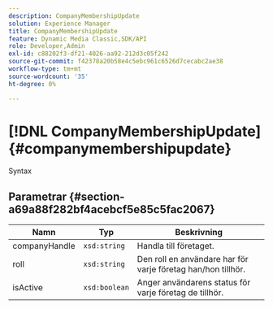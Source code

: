 ```yaml
---
description: CompanyMembershipUpdate
solution: Experience Manager
title: CompanyMembershipUpdate
feature: Dynamic Media Classic,SDK/API
role: Developer,Admin
exl-id: c88202f3-df21-4026-aa92-212d3c05f242
source-git-commit: f42378a20b58e4c5ebc961c6526d7cecabc2ae38
workflow-type: tm+mt
source-wordcount: '35'
ht-degree: 0%

---
```


# [!DNL CompanyMembershipUpdate]{#companymembershipupdate}

Syntax

## Parametrar {#section-a69a88f282bf4acebcf5e85c5fac2067}

| Namn | Typ | Beskrivning |
|---|---|---|
| companyHandle | `xsd:string` | Handla till företaget. |
| roll | `xsd:string` | Den roll en användare har för varje företag han/hon tillhör. |
| isActive | `xsd:boolean` | Anger användarens status för varje företag de tillhör. |
